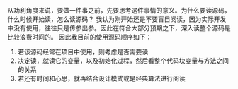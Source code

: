 从功利角度来说，要做一件事之前，先要思考这件事情的意义。为什么要读源码，什么时候开始读，怎么读源码？
我认为刚开始还是不要盲目阅读，因为实际开发中没有使用，往往只是传参出参。因此在符合大部分预期之下，深入读整个源码是比较浪费时间的。
因此我目前的使用源码顺序如下：
1. 若该源码经常在项目中使用，则考虑是否需要读
2. 决定读，就读它的变量，以及初始化过程，然后看整个代码块变量与方法之间的关系
3. 若还有时间和心思，就再结合设计模式或是经典算法进行阅读